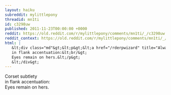```yaml
---
layout: haiku
subreddit: mylittlepony
threadid: mn1ti
id: c3298uw
published: 2011-11-23T00:00:00 +0000
reddit: https://old.reddit.com/r/mylittlepony/comments/mn1ti/_/c3298uw
reddit_context: https://old.reddit.com/r/mylittlepony/comments/mn1ti/_/c3298uw?context=3
html: |
   &lt;div class="md"&gt;&lt;p&gt;&lt;a href="/rderpwizard" title="Always Relevant / Lyra-Bon Shipment Carried / Paper Bag Princess"&gt;&lt;/a&gt; Corset subtlety&lt;br/&gt;
   in flank accentuation:&lt;br/&gt;
   Eyes remain on hers.&lt;/p&gt;
   &lt;/div&gt;
---
```


[](/rderpwizard "Always Relevant / Lyra-Bon Shipment Carried / Paper Bag Princess") Corset subtlety  
in flank accentuation:  
Eyes remain on hers.